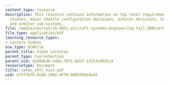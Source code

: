 ```yaml
---
content_type: resource
description: This resource contains information on top level requirements, shuttle
  studies, major shuttle configuration decisions, orbiter decisions, hardware sub-systems
  and orbiter sub-systems.
file: /media/courses/16-885j-aircraft-systems-engineering-fall-2005/ef5f7b759c0b198e4ff0b863305e4e42_cohen_shtl_hist.pdf
file_type: application/pdf
learning_resource_types:
- Lecture Videos
ocw_type: OCWFile
parent_title: Video Lectures
parent_type: CourseSection
parent_uid: d240db3b-e49a-f071-bd2f-1f257ed6d1c9
resourcetype: Document
title: cohen_shtl_hist.pdf
uid: ef5f7b75-9c0b-198e-4ff0-b863305e4e42
---
```

